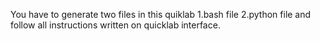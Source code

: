 You have to generate two files in this quiklab 
1.bash file
2.python file
and follow all instructions written on quicklab interface. 

